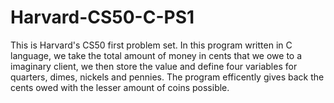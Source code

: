 # Harvard-CS50-C-PS1
This is Harvard's CS50 first problem set. In this program written in C language, we take the total amount of money in cents that we owe to a imaginary client, we then store the value and define four variables for quarters, dimes, nickels and pennies. The program efficently gives back the cents owed with the lesser amount of coins possible.

